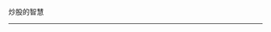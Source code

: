 炒股的智慧







---------------------------------------------------------------------------------------------------------------------
